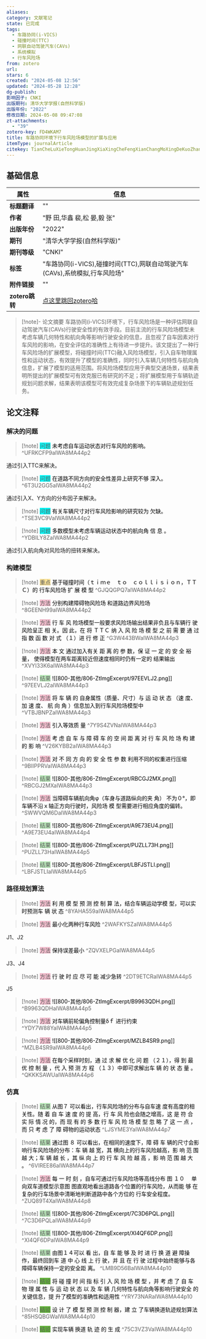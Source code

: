```yaml
---
aliases: 
category: 文献笔记
state: 已完成
tags:
  - 车路协同(i-VICS)
  - 碰撞时间(TTC)
  - 网联自动驾驶汽车(CAVs)
  - 系统模拟
  - 行车风险场
from: zotero
url: 
stars: 6
created: "2024-05-08 12:56"
updated: "2024-05-28 12:28"
dg-publish: 
影响因子: CNKI
出版期刊: 清华大学学报(自然科学版)
出版年份: "2022"
修改日期: 2024-05-08 09:47:08
zt-attachments:
  - "39"
zotero-key: FD4WKAM7
title: 车路协同环境下行车风险场模型的扩展与应用
itemType: journalArticle
citekey: TianCheLuXieTongHuanJingXiaXingCheFengXianChangMoXingDeKuoZhanYuYingYong2022
---
```

## 基础信息

| 属性           | 信息                                 |
| ------------ | ---------------------------------- |
| **标题翻译**     | ""             |
| **作者**       | "野 田,华鑫 裴,松 晏,毅 张"               |
| **出版年份**     | "2022"                   |
| **期刊**       | "清华大学学报(自然科学版)"       |
| **期刊等级**     | "CNKI"         |
| **标签**       | "车路协同(i-VICS),碰撞时间(TTC),网联自动驾驶汽车(CAVs),系统模拟,行车风险场"                   |
| **附件链接**     | ""               |
| **zotero跳转** | [点这里跳回zotero哈](zotero://select/library/items/FD4WKAM7) |

> [!note]- 论文摘要
> 车路协同(i-VICS)环境下，行车风险场是一种评估网联自动驾驶汽车(CAVs)行驶安全性的有效手段。目前主流的行车风险场模型未考虑车辆几何特性和航向角等影响行驶安全的信息，且忽视了自车因素对行车风险的影响，在安全评估的准确性上有待进一步提升。该文提出了一种行车风险场的扩展模型，将碰撞时间(TTC)融入风险场模型，引入自车物理属性和运动状态，有效提升了模型的准确性，同时引入车辆几何特性与航向角信息，扩展了模型的适用范围。将风险场模型应用于典型交通场景，结果表明所提出的扩展模型可有效克服已有研究的不足；将扩展模型用于车辆轨迹规划问题求解，结果表明该模型可有效完成复杂场景下的车辆轨迹规划任务。
> 

## 论文注释

### 解决的问题
> [!note] <span style=" background:#00ffff">问题</span>
> <font color="#000000">未考虑自车运动状态对行车风险的影响。</font>
> ^UFRKCFP9aIWA8MA44p2

通过引入TTC来解决。

> [!note] <span style=" background:#00ffff">问题</span>
> <font color="#000000">在道路不同方向的安全性差异上研究不够 深入。</font>
> ^6T3U2GG5aIWA8MA44p2

通过引入X、Y方向的分布因子来解决。

> [!note] <span style=" background:#00ffff">问题</span>
> <font color="#000000">有关车辆尺寸对行车风险影响的研究较为 欠缺。</font>
> ^TSE3VC9VaIWA8MA44p2

> [!note] <span style=" background:#00ffff">问题</span>
> <font color="#000000">多数模型未考虑车辆运动状态中的航向角 信 息 。</font>
> ^YDBILY8ZaIWA8MA44p2

通过引入航向角对风险场的扭转来解决。

### 构建模型
> [!note] <span style=" background:#f9e196">重点</span>
> <font color="#000000">基于碰撞时间（ｔｉｍｅ　ｔｏ　ｃｏｌｌｉｓｉｏｎ，ＴＴＣ）的 行车风险场 扩 展 模 型</font>
> ^GJQQGPQ7aIWA8MA44p2

> [!note] <span style=" background:#f0bbcb">方法</span>
> <font color="#000000">分别构建障碍物风险场 和道路边界风险场</font>
> ^8GEENH99aIWA8MA44p2

> [!note] <span style=" background:#f0bbcb">方法</span>
> <font color="#000000">行 车 风 险场模型一般要求风险场输出结果非负且与车辆行 驶风险呈正 相 关。因 此，在 将 ＴＴＣ 纳 入 风 险 场 模 型 之 前 需 要 通 过 指 数 函 数 对 式 （１）进 行 修 正</font>
> ^G3W443BWaIWA8MA44p3

> [!note] <span style=" background:#f0bbcb">方法</span>
> <font color="#000000">本 文 通过加入有关 距 离 的 参 数，保 证 一 定 的 安 全 裕 量， 使得模型在两车距离较近但速度相同时仍有一定的 结果输出</font>
> ^XVYI33K6aIWA8MA44p3

> [!note] <span style=" background:#b9e8b9">结果</span>
> <font color="#000000">![[800-其他/806-ZtImgExcerpt/97EEVLJ2.png]]</font>
> ^97EEVLJ2aIWA8MA44p3

> [!note] <span style=" background:#f0bbcb">方法</span>
> <font color="#000000">将 车 辆 的 自身属性（质量、尺寸）与 运 动 状 态 （速 度、加 速 度、 航 向 角 ）信息加入到行车风险场模型中</font>
> ^VTBJBNPZaIWA8MA44p3

> [!note] <span style=" background:#f0bbcb">方法</span>
> <font color="#000000">引入等效质 量</font>
> ^7Y9S4ZVNaIWA8MA44p3

> [!note] <span style=" background:#f0bbcb">方法</span>
> <font color="#000000">考 虑 自 车 与 障 碍 车 的 空 间 距 离 对 行 车 风 险 场 构 建 的 影 响</font>
> ^V26KYBB2aIWA8MA44p3

> [!note] <span style=" background:#f0bbcb">方法</span>
> <font color="#000000">对 不 同 方 向 的 安 全 性 参 数 利用不同的权重进行压缩</font>
> ^9BIIPPRVaIWA8MA44p3

> [!note] <span style=" background:#b9e8b9">结果</span>
> <font color="#000000">![[800-其他/806-ZtImgExcerpt/RBCGJ2MX.png]]</font>
> ^RBCGJ2MXaIWA8MA44p3

> [!note] <span style=" background:#f0bbcb">方法</span>
> <font color="#000000">当障碍车辆航向角φ（车身与道路纵向的夹 角） 不为０°，即车辆不沿ｘ轴正方向行驶时，风险场 模 型需要进行相应角度的偏转。</font>
> ^SWWVQM6DaIWA8MA44p3

> [!note] <span style=" background:#b9e8b9">结果</span>
> <font color="#000000">![[800-其他/806-ZtImgExcerpt/A9E73EU4.png]]</font>
> ^A9E73EU4aIWA8MA44p4



> [!note] <span style=" background:#b9e8b9">结果</span>
> <font color="#000000">![[800-其他/806-ZtImgExcerpt/PUZLL73H.png]]</font>
> ^PUZLL73HaIWA8MA44p5

> [!note] <span style=" background:#b9e8b9">结果</span>
> <font color="#000000">![[800-其他/806-ZtImgExcerpt/LBFJSTLI.png]]</font>
> ^LBFJSTLIaIWA8MA44p5

### 路径规划算法

> [!note] <span style=" background:#f0bbcb">方法</span>
> <font color="#000000">利 用 模 型 预 测 控 制 算 法，结合车辆运动学模 型，可以实时预测车 辆 状 态</font>
> ^8YAHA559aIWA8MA44p5

> [!note] <span style=" background:#f0bbcb">方法</span>
> <font color="#000000">最小化两种行车风险</font>
> ^2WAFKYSZaIWA8MA44p5

J1、J2

> [!note] <span style=" background:#f0bbcb">方法</span>
> <font color="#000000">保持误差最小</font>
> ^ZQVXELPGaIWA8MA44p5

J3、J4

> [!note] <span style=" background:#f0bbcb">方法</span>
> <font color="#000000">行 驶 时 应 尽 可 能 减少急转</font>
> ^2DT9ETCRaIWA8MA44p5

J5

> [!note] <span style=" background:#f0bbcb">方法</span>
> <font color="#000000">![[800-其他/806-ZtImgExcerpt/B9963QDH.png]]</font>
> ^B9963QDHaIWA8MA44p5

> [!note] <span style=" background:#f0bbcb">方法</span>
> <font color="#000000">对车辆前轮偏角控制量δｆ 进行约束</font>
> ^YDY7W88YaIWA8MA44p5

> [!note] <span style=" background:#f0bbcb">方法</span>
> <font color="#000000">![[800-其他/806-ZtImgExcerpt/MZLB4SR9.png]]</font>
> ^MZLB4SR9aIWA8MA44p6

> [!note] <span style=" background:#f0bbcb">方法</span>
> <font color="#000000">在每个采样时刻，通 过 求 解 优 化 问 题 （２１），得 到 最 优 控 制 量 ，代 入 预 测 方 程 （１３）中即可求解出车 辆 的 状 态 量 。</font>
> ^QKKKSAWUaIWA8MA44p6

### 仿真

> [!note] <span style=" background:#b9e8b9">结果</span>
> <font color="#000000">从图７ 可以看出，行车风险场的分布与自车速 度有高度的相关性。随 着 自 车 速 度 的 提 高，行 车 风 险也会随之增高，这 是 符 合 实 际 情 况 的，而 现 有 的 多 数 行 车 风 险 场 模 型 忽 略 了 这 一 点 ，而 只 考 虑 了 障 碍物的运动状态</font>
> ^LJSYME3YaIWA8MA44p7


> [!note] <span style=" background:#b9e8b9">结果</span>
> <font color="#000000">通过图 ８ 可以看出，在相同的速度下，障 碍 车 辆的尺寸会影响行车风险场的分布：车 辆 越 宽，其 横向上的行车风险越高，影 响 范 围 越 大；车 辆 越 长 ，其 纵 向 上 的 行 车 风 险 越 高 ，影 响 范 围 越 大 。</font>
> ^6VIREE86aIWA8MA44p7

> [!note] <span style=" background:#f0bbcb">方法</span>
> <font color="#000000">每 一 时 刻 ，自车可通过行车风险场等高线分布 图 １０　 单向双车道模型示意图 图直观地看出道路各个位置的行车风险，从而能 够 在复杂的行车场景中清晰地判断道路中各个方位的 行车安全程度。</font>
> ^ZUQ89T4XaIWA8MA44p8

> [!note] <span style=" background:#b9e8b9">结果</span>
> <font color="#000000">![[800-其他/806-ZtImgExcerpt/7C3D6PQL.png]]</font>
> ^7C3D6PQLaIWA8MA44p9

> [!note] <span style=" background:#b9e8b9">结果</span>
> <font color="#000000">![[800-其他/806-ZtImgExcerpt/XI4QF6DP.png]]</font>
> ^XI4QF6DPaIWA8MA44p9

> [!note] <span style=" background:#b9e8b9">结果</span>
> <font color="#000000">由图１４可以 看 出，自 车 能 够 及 时 进 行 换 道 避 障操作，最终回到车 道 中 心 线 上 行 驶，并 且 在 行 驶 过程中始终能够与各障碍车辆保持一定的安全距 离。</font>
> ^LMB9D56BaIWA8MA44p10

> [!note] <span style=" background:#5fb236">结论</span>
> <font color="#000000">将 碰 撞 时 间 指 标 引 入 风 险 场 模 型 ，并 考 虑 了 自 车 物 理 属 性 与 运 动 状 态 以 及 车 辆 几何特性与航向角等影响行驶安全 的关键信息，提 升了模型的准确性和适用性</font>
> ^YRY73NARaIWA8MA44p10

> [!note] <span style=" background:#5fb236">结论</span>
> <font color="#000000">设 计 了 模 型 预 测 控 制 器，建 立 了车辆换道轨迹规划算法</font>
> ^85HSQBGWaIWA8MA44p10

> [!note] <span style=" background:#5fb236">结论</span>
> <font color="#000000">实现车辆 换道 轨 迹 的 生 成</font>
> ^75C3VZ3VaIWA8MA44p10
